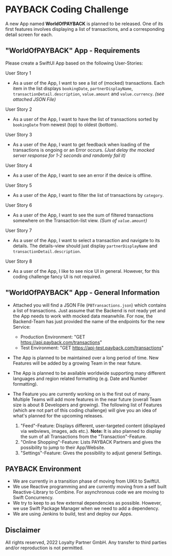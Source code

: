 # PAYBACK Coding Challenge

A new App named **WorldOfPAYBACK** is planned to be released. One of its first features involves displaying a list of transactions, and a corresponding detail screen for each.

## "WorldOfPAYBACK" App - Requirements

Please create a SwiftUI App based on the following User-Stories:

User Story 1
* As a user of the App, I want to see a list of (mocked) transactions. Each item in the list displays `bookingDate`, `partnerDisplayName`, `transactionDetail.description`, `value.amount` and `value.currency`. *(see attached JSON File)*

User Story 2
* As a user of the App, I want to have the list of transactions sorted by `bookingDate` from newest (top) to oldest (bottom).

User Story 3
* As a user of the App, I want to get feedback when loading of the transactions is ongoing or an Error occurs. *(Just delay the mocked server response for 1-2 seconds and randomly fail it)*

User Story 4
* As a user of the App, I want to see an error if the device is offline.

User Story 5
* As a user of the App, I want to filter the list of transactions by `category`.

User Story 6
* As a user of the App, I want to see the sum of filtered transactions somewhere on the Transaction-list view. *(Sum of `value.amount`)*

User Story 7
* As a user of the App, I want to select a transaction and navigate to its details. The details-view should just display `partnerDisplayName` and `transactionDetail.description`.

User Story 8
* As a user of the App, I like to see nice UI in general. However, for this coding challenge fancy UI is not required.

## "WorldOfPAYBACK" App - General Information

* Attached you will find a JSON File (`PBTransactions.json`) which contains a list of transactions. Just assume that the Backend is not ready yet and the App needs to work with mocked data meanwhile. For now, the Backend-Team has just provided the name of the endpoints for the new Service: 
	* Production Environment: "GET https://api.payback.com/transactions"
	* Test Environment: "GET https://api-test.payback.com/transactions"

* The App is planned to be maintained over a long period of time. New Features will be added by a growing Team in the near future.

* The App is planned to be available worldwide supporting many different languages and region related formatting (e.g. Date and Number formatting).

* The Feature you are currently working on is the first out of many. Multiple Teams will add more features in the near future (overall Team size is about 8 Developers and growing). The following list of Features (which are not part of this coding challenge) will give you an idea of what's planned for the upcoming releases.
 
	1. 	"Feed"-Feature: Displays different, user-targeted content (displayed via webviews, images, ads etc.). **Note:** It is also planned to display the sum of all Transactions from the "Transaction"-Feature.
	2. "Online Shopping"-Feature: Lists PAYBACK Partners and gives the possibility to jump to their App/Website.
	3. "Settings"-Feature: Gives the possibility to adjust general Settings.

## PAYBACK Environment

* We are currently in a transition phase of moving from UIKit to SwiftUI.
* We use Reactive programming and are currently moving from a self built Reactive-Library to Combine. For asynchronous code we are moving to Swift Concurrency.
* We try to keep to as few external dependencies as possible. However, we use Swift Package Manager when we need to add a dependency.
* We are using Jenkins to build, test and deploy our Apps.

## Disclaimer

All rights reserved, 2022 Loyalty Partner GmbH. Any transfer to third parties and/or reproduction is not permitted.

